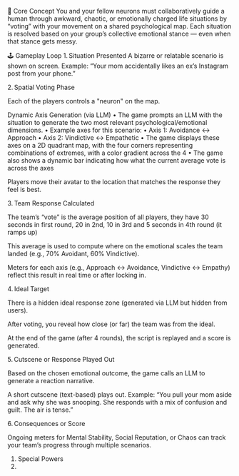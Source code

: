 🎯 Core Concept
You and your fellow neurons must collaboratively guide a human through awkward, chaotic, or emotionally charged life situations by “voting” with your movement on a shared psychological map. Each situation is resolved based on your group’s collective emotional stance — even when that stance gets messy.

🕹️ Gameplay Loop
1. Situation Presented
A bizarre or relatable scenario is shown on screen.
Example: “Your mom accidentally likes an ex’s Instagram post from your phone.”

2. Spatial Voting Phase

Each of the players controls a "neuron" on the map.

Dynamic Axis Generation (via LLM)
	•	The game prompts an LLM with the situation to generate the two most relevant psychological/emotional dimensions.
	•	Example axes for this scenario:
	•	Axis 1: Avoidance ↔ Approach
	•	Axis 2: Vindictive ↔ Empathetic
	•	The game displays these axes on a 2D quadrant map, with the four corners representing combinations of extremes, with a color gradient across the 4
  •	The game also shows a dynamic bar indicating how what the current average vote is across the axes

Players move their avatar to the location that matches the response they feel is best.

3. Team Response Calculated

The team’s “vote” is the average position of all players, they have 30 seconds in first round, 20 in 2nd, 10 in 3rd and 5 seconds in 4th round (it ramps up)

This average is used to compute where on the emotional scales the team landed (e.g., 70% Avoidant, 60% Vindictive).

Meters for each axis (e.g., Approach ↔ Avoidance, Vindictive ↔ Empathy) reflect this result in real time or after locking in.

4. Ideal Target

There is a hidden ideal response zone (generated via LLM but hidden from users).

After voting, you reveal how close (or far) the team was from the ideal.

At the end of the game (after 4 rounds), the script is replayed and a score is generated.

5. Cutscene or Response Played Out

Based on the chosen emotional outcome, the game calls an LLM to generate a reaction narrative.

A short cutscene (text-based) plays out.
Example: “You pull your mom aside and ask why she was snooping. She responds with a mix of confusion and guilt. The air is tense.”

6. Consequences or Score

Ongoing meters for Mental Stability, Social Reputation, or Chaos can track your team’s progress through multiple scenarios.

1. Special Powers
2. 